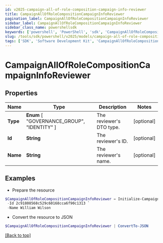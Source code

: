 ```yaml
---
id: v2025-campaign-all-of-role-composition-campaign-info-reviewer
title: CampaignAllOfRoleCompositionCampaignInfoReviewer
pagination_label: CampaignAllOfRoleCompositionCampaignInfoReviewer
sidebar_label: CampaignAllOfRoleCompositionCampaignInfoReviewer
sidebar_class_name: powershellsdk
keywords: ['powershell', 'PowerShell', 'sdk', 'CampaignAllOfRoleCompositionCampaignInfoReviewer', 'V2025CampaignAllOfRoleCompositionCampaignInfoReviewer'] 
slug: /tools/sdk/powershell/v2025/models/campaign-all-of-role-composition-campaign-info-reviewer
tags: ['SDK', 'Software Development Kit', 'CampaignAllOfRoleCompositionCampaignInfoReviewer', 'V2025CampaignAllOfRoleCompositionCampaignInfoReviewer']
---
```



# CampaignAllOfRoleCompositionCampaignInfoReviewer

## Properties

Name | Type | Description | Notes
------------ | ------------- | ------------- | -------------
**Type** |  **Enum** [  "GOVERNANCE_GROUP",    "IDENTITY" ] | The reviewer's DTO type. | [optional] 
**Id** | **String** | The reviewer's ID. | [optional] 
**Name** | **String** | The reviewer's name. | [optional] 

## Examples

- Prepare the resource
```powershell
$CampaignAllOfRoleCompositionCampaignInfoReviewer = Initialize-CampaignAllOfRoleCompositionCampaignInfoReviewer  -Type IDENTITY `
 -Id 2c91808568c529c60168cca6f90c1313 `
 -Name William Wilson
```

- Convert the resource to JSON
```powershell
$CampaignAllOfRoleCompositionCampaignInfoReviewer | ConvertTo-JSON
```


[[Back to top]](#) 


